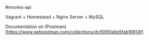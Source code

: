 #movies-api

Vagrant + Homestead + Nginx Server + MySQL

Documentation on (Postman)[https://www.getpostman.com/collections/dcf095fabb5fab19814f]